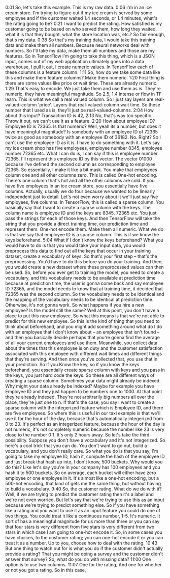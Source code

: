 0:01
So, let's take this example. This is my raw data.
0:06
I'm in an ice cream store. I'm trying to figure out if my ice cream is served by some employee and if the customer waited 1.4 seconds, or 1.4 minutes, what's the rating going to be?
0:21
I want to predict the rating. How satisfied is my customer going to be based on who served them, how long they waited, what it is that they bought, what the store location was, etc.? So fair enough, that's my data.
0:38
So that's my training data, I would take this training data and make them all numbers. Because neural networks deal with numbers. So I'll take my data, make them all numbers and those are my features. So in TensorFlow I'm going to take this thing, which is a JSON input, comes out of my web application ultimately goes into a data warehouse, I pull it out, I create numeric values. In TensorFlow each of these columns is a feature column.
1:11
So, how do we take some data like this and make them feature columns? Make them numeric.
1:20
First thing is there are some values like price or wait time. These are already numeric.
1:29
That's easy to encode. We just take them and use them as is. They're numeric, they have meaningful magnitude. So 2.5, 1.4 intense or flow in TF learn. This is what we call a real valued column. So I just say layers are real-valued-column 'price'. Layers that real-valued-column wait time. So these number that I used as is, they'll just be real-valued-columns.
2:04
How about this input? Transaction ID is 42,
2:13
No, that's way too specific. Throw it out, we can't use it as a feature.
2:20
How about employee ID? Employee ID is 72365. Is that numeric? Well, yeah its a number, but does it have meaningful magnitude? Is somebody with an employee ID of 72365 twice as good as somebody with an employee ID of 36182. No. Right? So I can't use the employee ID as it is. I have to do something with it. Let's say my ice cream shop has five employees, employee number 8345, employee number 72365 etc. What I can do is, I can say if this is employee number 72365, I'll represent this employee ID by this vector. The vector 01000 because I've defined the second column as corresponding to employee 72365. So essentially, I make it like a bit mask. You make that employees column one and all other columns zero. This is called One-hot encoding. There's one column that's hot and all the other columns are cold. If you have five employees in an ice cream store, you essentially have five columns. Actually, usually we do four because we wanted to be linearly independent just to detail. Let's not even worry about it we'll just say five employees, five columns. In TensorFlow, this is called a sparse column. You basically say that I want to create a sparse column with the keys. The column name is employee ID and the keys are 8345, 72365 etc. You just pass the strings for each of those keys. And then TensorFlow will take the string that you provide a direct training time, our prediction time and represent them. One-hot encode them. Make them all numeric. What we do is that we say that employee ID is a sparse column. This is if we know the keys beforehand.
5:04
What if I don't know the keys beforehand? What you would have to do is that you would take your input data, you would preprocess this data to find out all the keys that occur in your training dataset, create a vocabulary of keys. So that's your first step – that's the preprocessing. You'd have to do this before you do your training. And then, you would create a new dataset where these preprocessed values can then be used. So, before you ever get to training the model, you need to create a vocabulary, and this vocabulary needs to be available at prediction time because at prediction time, the user is gonna come back and say employee ID 72365, and the model needs to know that at training time, it decided that 72365 was the second column. So the vocabulary needs to be identical and the mapping of the vocabulary needs to be identical at prediction time. Otherwise, it's not gonna work. So what happens if you hire a new employee? Is the model still the same? Well at this point, you don't have a place to put this new employee. So what this means is that we're not able to predict for this new employee. So this is the kind of thing that you need to think about beforehand, and you might add something around what do I do with an employee that I don't know about – an employee that isn't found – and then you basically decide perhaps that you're gonna find the average of all your current employees and use them. Meanwhile, you collect data about the times that this employee is on duty and the customer satisfaction associated with this employee with different wait times and different things that they're serving. And then once you've collected that, you use that in your prediction. So if you Know the key, so if you know the keys beforehand, you essentially create sparse column with keys and you pass in the keys, you just hard code the keys. So these are all different ways of creating a sparse column. Sometimes your data might already be indexed. Why might your data already be indexed? Maybe for example you have Employee ID and they just happen to be numbers one to 1000. At that point they're already indexed. They're not arbitrarily big numbers all over the place, they're just one to n. If that's the case, you say I want to create a sparse column with the integerized feature which is Employee ID, and there are five employees. So where this is useful in our taxi example is that we'll use it for the hour of the day, because that's automatically integerized from 0 to 23. It's perfect as an integerized feature, because the hour of the day is not numeric, it's not completely numeric because the number like 23 is very close to the number 0 1. It's only 2 hours away. So let's take the third possibility. Suppose you don't have a vocabulary and it's not integerized. So here's a cool trick that you can do. You don't want to go out, build a vocabulary, and you don't really care. So what you do is that you say, I'm going to take my employee ID, hash it, compute the hash of the employee ID and just break that hash up into, I don't know, 500 buckets. Why would you do this? Like let's say you're in your company has 100 employees and you hash it to 500 buckets. So on average, each bucket will either have zero employee or one employee in it. It's almost like a one-hot encoding, but a 500-hot encoding, that kind of gets me the same thing, but without having to build a vocabulary.
9:40
So, the customer rating. What do we do with it? Well, if we are trying to predict the customer rating then it's a label and we're not even worried. But let's say that we're trying to use this as an input because we're trying to predict something else. So if you have something like a rating and you want to use it as an input feature you could do one of two things. You could treat it like a continuous number, 1-5. It's numeric. It sort of has a meaningful magnitude for us more than three or you can say that four stars is very different from five stars is very different from two stars in which case I am going to one-hot encode it. So, in some cases you have choices, to the customer rating; you can one-hot encode it or you can treat it as a number. Up to you, choose how to deal with the rating.
10:43
But one thing to watch out for is what you do if the customer didn't actually provide a rating? That you might be doing a survey and the customer didn't answer that survey? So, what do you do with missing data?
11:00
One option is to use two columns.
11:07
One for the rating, And one for whether or not you got a rating. So in this case, 
